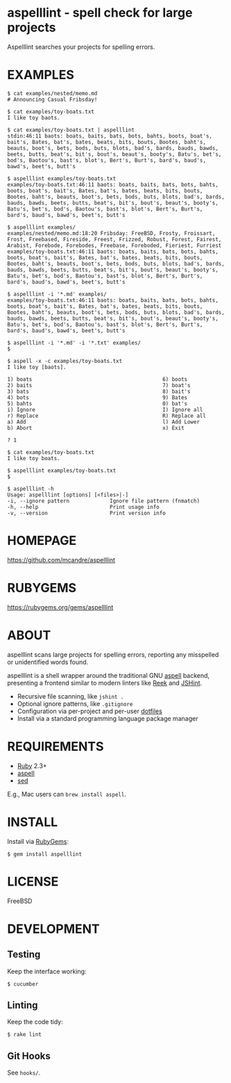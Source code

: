 # aspelllint - spell check for large projects

Aspelllint searches your projects for spelling errors.

# EXAMPLES

```
$ cat examples/nested/memo.md
# Announcing Casual Fribsday!

$ cat examples/toy-boats.txt
I like toy baots.

$ cat examples/toy-boats.txt | aspelllint
stdin:46:11 baots: boats, baits, bats, bots, bahts, boots, boat's, bait's, Bates, bat's, bates, beats, bits, bouts, Bootes, baht's, beauts, boot's, bets, bods, buts, blots, bad's, bards, bauds, bawds, beets, butts, beat's, bit's, bout's, beaut's, booty's, Batu's, bet's, bod's, Baotou's, bast's, blot's, Bert's, Burt's, bard's, baud's, bawd's, beet's, butt's

$ aspelllint examples/toy-boats.txt
examples/toy-boats.txt:46:11 baots: boats, baits, bats, bots, bahts, boots, boat's, bait's, Bates, bat's, bates, beats, bits, bouts, Bootes, baht's, beauts, boot's, bets, bods, buts, blots, bad's, bards, bauds, bawds, beets, butts, beat's, bit's, bout's, beaut's, booty's, Batu's, bet's, bod's, Baotou's, bast's, blot's, Bert's, Burt's, bard's, baud's, bawd's, beet's, butt's

$ aspelllint examples/
examples/nested/memo.md:18:20 Fribsday: FreeBSD, Frosty, Froissart, Frost, Freebased, Fireside, Freest, Frizzed, Robust, Forest, Fairest, Arabist, Forebode, Forebodes, Freebase, Foreboded, Fieriest, Furriest
examples/toy-boats.txt:46:11 baots: boats, baits, bats, bots, bahts, boots, boat's, bait's, Bates, bat's, bates, beats, bits, bouts, Bootes, baht's, beauts, boot's, bets, bods, buts, blots, bad's, bards, bauds, bawds, beets, butts, beat's, bit's, bout's, beaut's, booty's, Batu's, bet's, bod's, Baotou's, bast's, blot's, Bert's, Burt's, bard's, baud's, bawd's, beet's, butt's

$ aspelllint -i '*.md' examples/
examples/toy-boats.txt:46:11 baots: boats, baits, bats, bots, bahts, boots, boat's, bait's, Bates, bat's, bates, beats, bits, bouts, Bootes, baht's, beauts, boot's, bets, bods, buts, blots, bad's, bards, bauds, bawds, beets, butts, beat's, bit's, bout's, beaut's, booty's, Batu's, bet's, bod's, Baotou's, bast's, blot's, Bert's, Burt's, bard's, baud's, bawd's, beet's, butt's

$ aspelllint -i '*.md' -i '*.txt' examples/
$

$ aspell -x -c examples/toy-boats.txt
I like toy [baots].

1) boats                                          6) boots
2) baits                                          7) boat's
3) bats                                           8) bait's
4) bots                                           9) Bates
5) bahts                                          0) bat's
i) Ignore                                         I) Ignore all
r) Replace                                        R) Replace all
a) Add                                            l) Add Lower
b) Abort                                          x) Exit

? 1

$ cat examples/toy-boats.txt
I like toy boats.

$ aspelllint examples/toy-boats.txt
$

$ aspelllint -h
Usage: aspelllint [options] [<files>|-]
-i, --ignore pattern             Ignore file pattern (fnmatch)
-h, --help                       Print usage info
-v, --version                    Print version info
```

# HOMEPAGE

https://github.com/mcandre/aspelllint

# RUBYGEMS

https://rubygems.org/gems/aspelllint

# ABOUT

aspelllint scans large projects for spelling errors, reporting any misspelled or unidentified words found.

aspelllint is a shell wrapper around the traditional GNU [aspell](http://aspell.net/) backend, presenting a frontend similar to modern linters like [Reek](https://github.com/troessner/reek/wiki) and [JSHint](http://jshint.com/).

* Recursive file scanning, like `jshint .`
* Optional ignore patterns, like `.gitignore`
* Configuration via per-project and per-user [dotfiles](https://github.com/mcandre/aspelllint/blob/master/CONFIGURE.md#dotfiles)
* Install via a standard programming language package manager

# REQUIREMENTS

* [Ruby](https://www.ruby-lang.org/) 2.3+
* [aspell](http://aspell.net/)
* [sed](http://www.gnu.org/software/sed/)

E.g., Mac users can `brew install aspell`.

# INSTALL

Install via [RubyGems](http://rubygems.org/):

```
$ gem install aspelllint
```

# LICENSE

FreeBSD

# DEVELOPMENT

## Testing

Keep the interface working:

```
$ cucumber
```

## Linting

Keep the code tidy:

```
$ rake lint
```

## Git Hooks

See `hooks/`.
